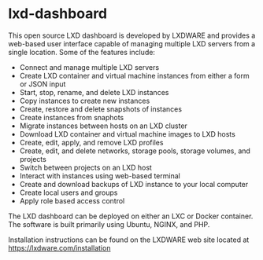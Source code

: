 # lxd-dashboard
This open source LXD dashboard is developed by LXDWARE and provides a web-based user interface capable of managing multiple LXD servers from a single location. Some of the features include:

- Connect and manage multiple LXD servers
- Create LXD container and virtual machine instances from either a form or JSON input
- Start, stop, rename, and delete LXD instances
- Copy instances to create new instances 
- Create, restore and delete snapshots of instances
- Create instances from snaphots
- Migrate instances between hosts on an LXD cluster
- Download LXD container and virtual machine images to LXD hosts
- Create, edit, apply, and remove LXD profiles
- Create, edit, and delete networks, storage pools, storage volumes, and projects
- Switch between projects on an LXD host
- Interact with instances using web-based terminal
- Create and download backups of LXD instance to your local computer
- Create local users and groups
- Apply role based access control

The LXD dashboard can be deployed on either an LXC or Docker container. The software is built primarily using Ubuntu, NGINX, and PHP.

Installation instructions can be found on the LXDWARE web site located at https://lxdware.com/installation